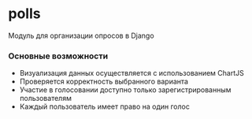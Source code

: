 # polls
Модуль для организации опросов в Django

### Основные возможности

- Визуализация данных осуществляется с использованием ChartJS
- Проверяется корректность выбранного варианта
- Участие в голосовании доступно только зарегистрированным пользователям
- Каждый пользователь имеет право на один голос
